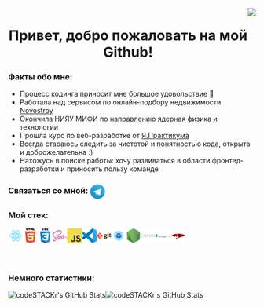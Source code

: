 <img align="right" height="250" src="https://media.giphy.com/media/u3NqET5KZHkOs/giphy.gif" />   
<h1 align="center">Привет, добро пожаловать на мой Github!</h1>

<h3>Факты обо мне:</h3>
<ul>
  <li>Процесс кодинга приносит мне большое удовольствие 🖤</li>
  <li>Работала над сервисом по онлайн-подбору недвижимости <a href="https://novostroy.io/">Novostroy<a></li>
  <li>Окончила НИЯУ МИФИ по направлению ядерная физика и технологии</li>
  <li>Прошла курс по веб-разработке от <a href="https://praktikum.yandex.ru/">Я.Практикума</a></li>
  <li>Всегда стараюсь следить за чистотой и понятностью кода, открыта и доброжелательна :) </li>
  <li>Нахожусь в поиске работы: хочу развиваться в области фронтед-разработки и приносить пользу команде</li>
</ul>

<h3 align="left">Связаться со мной: <a href="https://t.me/polina_ponomareva1"><img alt="Telegram" align="center" width="30px" src="https://raw.githubusercontent.com/github/explore/80688e429a7d4ef2fca1e82350fe8e3517d3494d/topics/telegram/telegram.png"/></a></h3>

<h3>Мой стек:</h3>
<p>
  <img align="left" alt="React" width="30px" src="https://raw.githubusercontent.com/github/explore/80688e429a7d4ef2fca1e82350fe8e3517d3494d/topics/react/react.png" />
  <img align="left" alt="HTML5" width="30px" src="https://raw.githubusercontent.com/github/explore/80688e429a7d4ef2fca1e82350fe8e3517d3494d/topics/html/html.png" />
  <img align="left" alt="CSS3" width="30px" src="https://raw.githubusercontent.com/github/explore/80688e429a7d4ef2fca1e82350fe8e3517d3494d/topics/css/css.png" />
  <img align="left" alt="Sass" width="30px" src="https://raw.githubusercontent.com/github/explore/80688e429a7d4ef2fca1e82350fe8e3517d3494d/topics/sass/sass.png" />
  <img align="left" alt="JavaScript" width="30px" src="https://raw.githubusercontent.com/github/explore/80688e429a7d4ef2fca1e82350fe8e3517d3494d/topics/javascript/javascript.png" />
  <img align="left" alt="Visual Studio Code" width="30px" src="https://raw.githubusercontent.com/github/explore/80688e429a7d4ef2fca1e82350fe8e3517d3494d/topics/visual-studio-code/visual-studio-code.png" />
  <img align="left" alt="Git" width="30px" src="https://raw.githubusercontent.com/github/explore/80688e429a7d4ef2fca1e82350fe8e3517d3494d/topics/git/git.png" />
  <img align="left" alt="Webpack" width="30px" src="https://raw.githubusercontent.com/github/explore/80688e429a7d4ef2fca1e82350fe8e3517d3494d/topics/webpack/webpack.png" />
  <img align="left" alt="Node.js" width="30px" src="https://raw.githubusercontent.com/github/explore/80688e429a7d4ef2fca1e82350fe8e3517d3494d/topics/nodejs/nodejs.png" />
  <img align="left" alt="Express.js" width="30px" src="https://raw.githubusercontent.com/github/explore/80688e429a7d4ef2fca1e82350fe8e3517d3494d/topics/express/express.png" />
  <img align="left" alt="MongoDB" width="30px" src="https://raw.githubusercontent.com/github/explore/80688e429a7d4ef2fca1e82350fe8e3517d3494d/topics/mongodb/mongodb.png" />
  <img align="left" alt="Mongoose" width="30px" src="https://raw.githubusercontent.com/github/explore/80688e429a7d4ef2fca1e82350fe8e3517d3494d/topics/mongoose/mongoose.png" />
  <br/>
  <br/>
  <br/>
  <br/>
</p>

<h3>Немного статистики:</h3>
<p>
  <img align="left" alt="codeSTACKr's GitHub Stats" height="150" src="https://github-readme-stats.vercel.app/api/top-langs/?username=PolinaPonomar&langs_count=8&layout=compact&theme=tokyonight" />
  <img align="left" alt="codeSTACKr's GitHub Stats" height="150" src="https://github-readme-stats.vercel.app/api?username=PolinaPonomar&show_icons=true&theme=tokyonight" />
</p>
